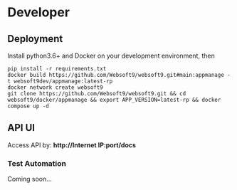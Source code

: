 # Developer

## Deployment

Install python3.6+ and Docker on your development environment, then 

```
pip install -r requirements.txt
docker build https://github.com/Websoft9/websoft9.git#main:appmanage -t websoft9dev/appmanage:latest-rp
docker network create websoft9
git clone https://github.com/Websoft9/websoft9.git && cd websoft9/docker/appmanage && export APP_VERSION=latest-rp && docker compose up -d
```

## API UI

Access API by: **http://Internet IP:port/docs**

### Test Automation

Coming soon...